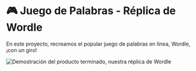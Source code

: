 # 🎮 Juego de Palabras - Réplica de Wordle

En este proyecto, recreamos el popular juego de palabras en línea, Wordle, ¡con un giro!

![Demostración del producto terminado, nuestra réplica de Wordle]([https://ibb.co/jZtcfqf](https://i.ibb.co/BKkX3v3/wordle.png)https://i.ibb.co/BKkX3v3/wordle.png)
